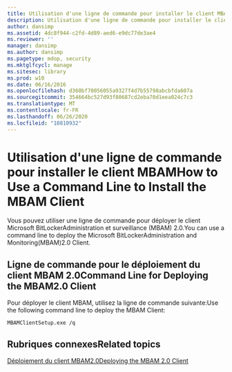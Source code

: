 ```yaml
---
title: Utilisation d'une ligne de commande pour installer le client MBAM
description: Utilisation d'une ligne de commande pour installer le client MBAM
author: dansimp
ms.assetid: 4dc8f944-c2fd-4d89-aed6-e9dc77de3ae4
ms.reviewer: ''
manager: dansimp
ms.author: dansimp
ms.pagetype: mdop, security
ms.mktglfcycl: manage
ms.sitesec: library
ms.prod: w10
ms.date: 06/16/2016
ms.openlocfilehash: d360bf70056055a9327f4d7b55798abcbfda607a
ms.sourcegitcommit: 354664bc527d93f80687cd2eba70d1eea024c7c3
ms.translationtype: MT
ms.contentlocale: fr-FR
ms.lasthandoff: 06/26/2020
ms.locfileid: "10810932"
---
```

# <span data-ttu-id="b3243-103">Utilisation d'une ligne de commande pour installer le client MBAM</span><span class="sxs-lookup"><span data-stu-id="b3243-103">How to Use a Command Line to Install the MBAM Client</span></span>


<span data-ttu-id="b3243-104">Vous pouvez utiliser une ligne de commande pour déployer le client Microsoft BitLockerAdministration et surveillance (MBAM) 2.0.</span><span class="sxs-lookup"><span data-stu-id="b3243-104">You can use a command line to deploy the Microsoft BitLockerAdministration and Monitoring(MBAM)2.0 Client.</span></span>

## <a href="" id="command-line-for-deploying-the-mbam-2-0-client-"></a><span data-ttu-id="b3243-105">Ligne de commande pour le déploiement du client MBAM 2.0</span><span class="sxs-lookup"><span data-stu-id="b3243-105">Command Line for Deploying the MBAM2.0 Client</span></span>


<span data-ttu-id="b3243-106">Pour déployer le client MBAM, utilisez la ligne de commande suivante:</span><span class="sxs-lookup"><span data-stu-id="b3243-106">Use the following command line to deploy the MBAM Client:</span></span>

`MBAMClientSetup.exe /q`

## <span data-ttu-id="b3243-107">Rubriques connexes</span><span class="sxs-lookup"><span data-stu-id="b3243-107">Related topics</span></span>


[<span data-ttu-id="b3243-108">Déploiement du client MBAM2.0</span><span class="sxs-lookup"><span data-stu-id="b3243-108">Deploying the MBAM 2.0 Client</span></span>](deploying-the-mbam-20-client-mbam-2.md)

 

 





